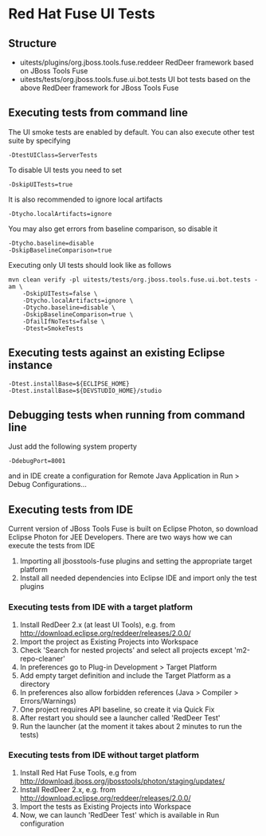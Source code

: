 # Red Hat Fuse UI Tests

## Structure

 - uitests/plugins/org.jboss.tools.fuse.reddeer
   RedDeer framework based on JBoss Tools Fuse
 - uitests/tests/org.jboss.tools.fuse.ui.bot.tests
   UI bot tests based on the above RedDeer framework for JBoss Tools Fuse

## Executing tests from command line

The UI smoke tests are enabled by default. You can also execute other test suite by specifying

    -DtestUIClass=ServerTests

To disable UI tests you need to set

    -DskipUITests=true

It is also recommended to ignore local artifacts

    -Dtycho.localArtifacts=ignore

You may also get errors from baseline comparison, so disable it

    -Dtycho.baseline=disable
    -DskipBaselineComparison=true

Executing only UI tests should look like as follows

    mvn clean verify -pl uitests/tests/org.jboss.tools.fuse.ui.bot.tests -am \
    	-DskipUITests=false \
    	-Dtycho.localArtifacts=ignore \
    	-Dtycho.baseline=disable \
    	-DskipBaselineComparison=true \
    	-DfailIfNoTests=false \
    	-Dtest=SmokeTests

## Executing tests against an existing Eclipse instance

    -Dtest.installBase=${ECLIPSE_HOME}
    -Dtest.installBase=${DEVSTUDIO_HOME}/studio

## Debugging tests when running from command line

Just add the following system property

    -DdebugPort=8001

and in IDE create a configuration for Remote Java Application in Run > Debug Configurations...

## Executing tests from IDE

Current version of JBoss Tools Fuse is built on Eclipse Photon, so download Eclipse Photon for JEE Developers. There are two ways how we can execute the tests from IDE
1. Importing all jbosstools-fuse plugins and setting the appropriate target platform
2. Install all needed dependencies into Eclipse IDE and import only the test plugins

### Executing tests from IDE with a target platform

1. Install RedDeer 2.x (at least UI Tools), e.g. from http://download.eclipse.org/reddeer/releases/2.0.0/
2. Import the project as Existing Projects into Workspace
3. Check 'Search for nested projects' and select all projects except 'm2-repo-cleaner'
4. In preferences go to Plug-in Development > Target Platform
5. Add empty target definition and include the Target Platform as a directory
6. In preferences also allow forbidden references (Java > Compiler > Errors/Warnings)
7. One project requires API baseline, so create it via Quick Fix
8. After restart you should see a launcher called 'RedDeer Test'
9. Run the launcher (at the moment it takes about 2 minutes to run the tests)

### Executing tests from IDE without target platform

1. Install Red Hat Fuse Tools, e.g from http://download.jboss.org/jbosstools/photon/staging/updates/
2. Install RedDeer 2.x, e.g. from http://download.eclipse.org/reddeer/releases/2.0.0/
3. Import the tests as Existing Projects into Workspace
4. Now, we can launch 'RedDeer Test' which is available in Run configuration
